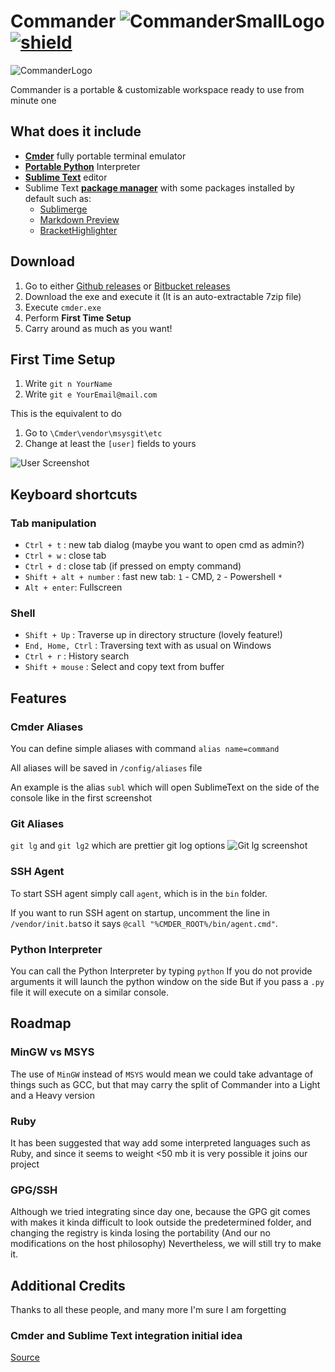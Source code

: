 # Commander ![CommanderSmallLogo](http://i.imgur.com/O7Aj373.png) [![shield](https://img.shields.io/badge/license-MIT-006969.svg?style=plastic)](http://opensource.org/licenses/MIT "MIT license")

![CommanderLogo](http://i.imgur.com/bDow6iB.png)

Commander is a portable & customizable workspace ready to use from minute one

## What does it include

* [**Cmder**](http://gooseberrycreative.com/cmder/) fully portable terminal emulator 
* [**Portable Python**](http://portablepython.com/) Interpreter
* [**Sublime Text**](http://www.sublimetext.com/) editor
* Sublime Text [**package manager**](https://packagecontrol.io/) with some packages installed by default such as:
    * [Sublimerge](http://www.sublimerge.com/)
    * [Markdown Preview](https://github.com/revolunet/sublimetext-markdown-preview)
    * [BracketHighlighter](https://github.com/facelessuser/BracketHighlighter)

## Download

1. Go to either [Github releases](https://github.com/Mortadelegle/Commander/releases) or [Bitbucket releases](https://bitbucket.org/Mortadelegle/commander/downloads)
2. Download the exe and execute it (It is an auto-extractable 7zip file)
3. Execute `cmder.exe`
4. Perform **First Time Setup**
5. Carry around as much as you want!

## First Time Setup

1. Write `git n YourName`
2. Write `git e YourEmail@mail.com`

This is the equivalent to do

1. Go to `\Cmder\vendor\msysgit\etc`
2. Change at least the `[user]` fields to yours

![User Screenshot](http://i.imgur.com/E9yPjsP.png)

## Keyboard shortcuts

### Tab manipulation

* `Ctrl + t` : new tab dialog (maybe you want to open cmd as admin?)
* `Ctrl + w` : close tab
* `Ctrl + d` : close tab (if pressed on empty command)
* `Shift + alt + number` : fast new tab: `1` - CMD, `2` - Powershell `*`
* `Alt + enter`: Fullscreen

### Shell

* `Shift + Up` : Traverse up in directory structure (lovely feature!)
* `End, Home, Ctrl` : Traversing text with as usual on Windows
* `Ctrl + r` : History search
* `Shift + mouse` : Select and copy text from buffer

## Features

### Cmder Aliases
You can define simple aliases with command `alias name=command`

All aliases will be saved in `/config/aliases` file

An example is the alias `subl` which will open SublimeText on the side of the console like in the first screenshot

### Git Aliases
`git lg` and `git lg2` which are prettier git log options
![Git lg screenshot](http://i.imgur.com/QOcvbeH.png)

### SSH Agent

To start SSH agent simply call `agent`, which is in the `bin` folder.

If you want to run SSH agent on startup, uncomment the line in `/vendor/init.bat`so it says `@call "%CMDER_ROOT%/bin/agent.cmd"`.

### Python Interpreter
You can call the Python Interpreter by typing `python`
If you do not provide arguments it will launch the python window on the side
But if you pass a `.py` file it will execute on a similar console.

## Roadmap

### MinGW vs MSYS

The use of `MinGW` instead of `MSYS` would mean we could take advantage of things such as GCC, but that may carry the split of Commander into a Light and a Heavy version

### Ruby

It has been suggested that way add some interpreted languages such as Ruby, and since it seems to weight <50 mb it is very possible it joins our project

### GPG/SSH

Although we tried integrating since day one, because the GPG git comes with makes it kinda difficult to look outside the predetermined folder, and changing the registry is kinda losing the portability (And our no modifications on the host philosophy)
Nevertheless, we will still try to make it.

## Additional Credits

Thanks to all these people, and many more I'm sure I am forgetting

### Cmder and Sublime Text integration initial idea

[Source](http://laravel.io/forum/02-24-2014-a-neat-way-integrate-cmder-and-sublime-text-seamlessly)